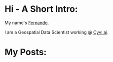 




# Hi - A Short Intro:

My name's [Fernando](/about).


I am a Geospatial Data Scientist working @ [Cyvl.ai](https://www.cyvl.ai/).


# My Posts: